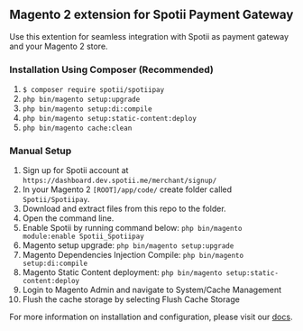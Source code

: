 ## Magento 2 extension for Spotii Payment Gateway

Use this extention for seamless integration with Spotii as payment gateway and your Magento 2 store.

### Installation Using Composer (Recommended)
1. `$ composer require spotii/spotiipay`
2. `php bin/magento setup:upgrade`
3. `php bin/magento setup:di:compile`
4. `php bin/magento setup:static-content:deploy`
5. `php bin/magento cache:clean`

### Manual Setup
1. Sign up for Spotii account at `https://dashboard.dev.spotii.me/merchant/signup/`
2. In your Magento 2 `[ROOT]/app/code/` create folder called `Spotii/Spotiipay`.
3. Download and extract files from this repo to the folder.
4. Open the command line.
5. Enable Spotii by running command below:
`php bin/magento module:enable Spotii_Spotiipay`
6. Magento setup upgrade:
`php bin/magento setup:upgrade`
7. Magento Dependencies Injection Compile:
`php bin/magento setup:di:compile`
8. Magento Static Content deployment:
`php bin/magento setup:static-content:deploy`
9. Login to Magento Admin and navigate to System/Cache Management
10. Flush the cache storage by selecting Flush Cache Storage

For more information on installation and configuration, please visit our [docs](https://docs.spotii.me/#magento-2). 
